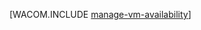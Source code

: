 <properties linkid="manage-windows-common-tasks-vm-availability" urlDisplayName="Manage Availability of VMs" pageTitle="Manage availability of virtual machines (Linux) - Azure" metaKeywords="" description="Learn how to use multiple virtual machines to ensure availability of your Azure application. " metaCanonical="http://www.windowsazure.com/en-us/manage/windows/common-tasks/manage-vm-availability/" services="virtual-machines" documentationCenter="" title="" authors="" solutions="" manager="" editor="" />

[WACOM.INCLUDE [manage-vm-availability](../includes/manage-vm-availability.md)]

